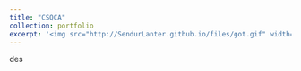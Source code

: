 ```yaml
---
title: "CSQCA"
collection: portfolio
excerpt: '<img src="http://SendurLanter.github.io/files/got.gif" width="150" height="375" align=left> Description Description Description Description Description Description Description Description '
---
```


des